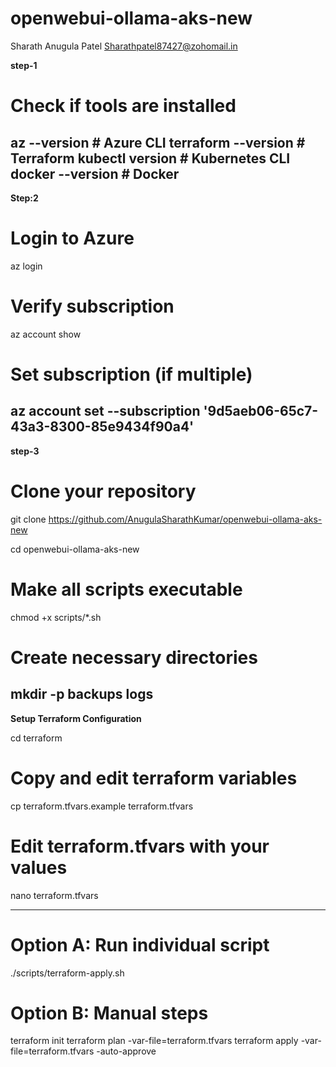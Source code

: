 # openwebui-ollama-aks-new

Sharath Anugula Patel 
Sharathpatel87427@zohomail.in

**step-1**
# Check if tools are installed
az --version          # Azure CLI
terraform --version   # Terraform
kubectl version       # Kubernetes CLI
docker --version      # Docker
---
**Step:2**
# Login to Azure
az login

# Verify subscription
az account show

# Set subscription (if multiple)
az account set --subscription '9d5aeb06-65c7-43a3-8300-85e9434f90a4'
---
**step-3**
# Clone your repository
git clone https://github.com/AnugulaSharathKumar/openwebui-ollama-aks-new

cd openwebui-ollama-aks-new

# Make all scripts executable
chmod +x scripts/*.sh

# Create necessary directories
mkdir -p backups logs
---
**Setup Terraform Configuration**

cd terraform

# Copy and edit terraform variables
cp terraform.tfvars.example terraform.tfvars

# Edit terraform.tfvars with your values
nano terraform.tfvars

---
# Option A: Run individual script
./scripts/terraform-apply.sh

# Option B: Manual steps
terraform init
terraform plan -var-file=terraform.tfvars
terraform apply -var-file=terraform.tfvars -auto-approve

